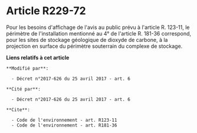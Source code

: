 # Article R229-72

Pour les besoins d'affichage de l'avis au public prévu à l'article R. 123-11, le périmètre de l'installation mentionné au 4°
de l'article R. 181-36 correspond, pour les sites de stockage géologique de dioxyde de carbone, à la projection en surface du
périmètre souterrain du complexe de stockage.

**Liens relatifs à cet article**

	**Modifié par**:

	  - Décret n°2017-626 du 25 avril 2017 - art. 6

	**Cité par**:

	  - Décret n°2017-626 du 25 avril 2017 - art. 6

	**Cite**:

	  - Code de l'environnement - art. R123-11
	  - Code de l'environnement - art. R181-36
